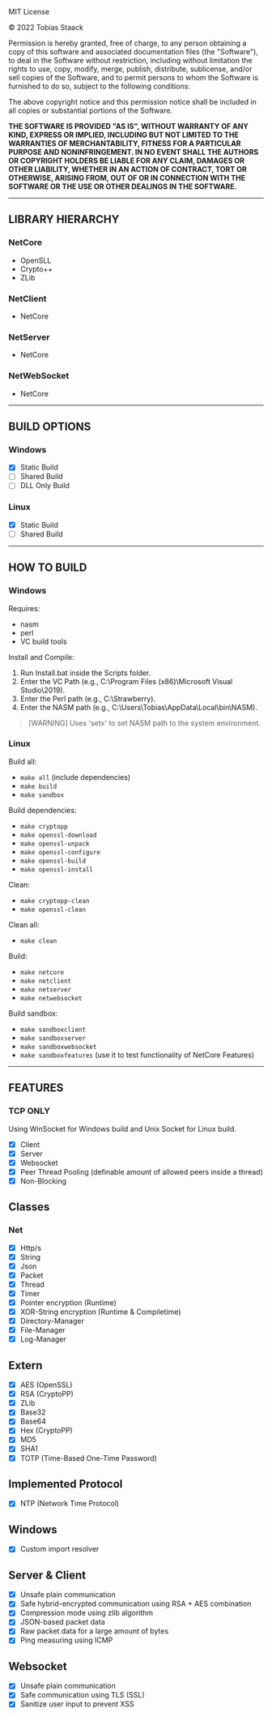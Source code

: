 MIT License

© 2022 Tobias Staack

Permission is hereby granted, free of charge, to any person obtaining a copy
of this software and associated documentation files (the "Software"), to deal
in the Software without restriction, including without limitation the rights
to use, copy, modify, merge, publish, distribute, sublicense, and/or sell
copies of the Software, and to permit persons to whom the Software is
furnished to do so, subject to the following conditions:

The above copyright notice and this permission notice shall be included in all
copies or substantial portions of the Software.

<b>THE SOFTWARE IS PROVIDED "AS IS", WITHOUT WARRANTY OF ANY KIND, EXPRESS OR
IMPLIED, INCLUDING BUT NOT LIMITED TO THE WARRANTIES OF MERCHANTABILITY,
FITNESS FOR A PARTICULAR PURPOSE AND NONINFRINGEMENT. IN NO EVENT SHALL THE
AUTHORS OR COPYRIGHT HOLDERS BE LIABLE FOR ANY CLAIM, DAMAGES OR OTHER
LIABILITY, WHETHER IN AN ACTION OF CONTRACT, TORT OR OTHERWISE, ARISING FROM,
OUT OF OR IN CONNECTION WITH THE SOFTWARE OR THE USE OR OTHER DEALINGS IN THE
SOFTWARE.</b>

---

## LIBRARY HIERARCHY

### NetCore
- OpenSLL
- Crypto++
- ZLib

### NetClient
- NetCore

### NetServer
- NetCore

### NetWebSocket
- NetCore

---

## BUILD OPTIONS

### Windows
- [x] Static Build
- [ ] Shared Build
- [ ] DLL Only Build

### Linux
- [x] Static Build
- [ ] Shared Build

---

## HOW TO BUILD

### Windows

Requires:
- nasm
- perl
- VC build tools

Install and Compile:
1. Run Install.bat inside the Scripts folder.
2. Enter the VC Path (e.g., C:\Program Files (x86)\Microsoft Visual Studio\2019).
3. Enter the Perl path (e.g., C:\Strawberry).
4. Enter the NASM path (e.g., C:\Users\Tobias\AppData\Local\bin\NASM).

> [WARNING]
> Uses 'setx' to set NASM path to the system environment.

### Linux

Build all:
- `make all` (include dependencies)
- `make build`
- `make sandbox`

Build dependencies:
- `make cryptopp`
- `make openssl-download`
- `make openssl-unpack`
- `make openssl-configure`
- `make openssl-build`
- `make openssl-install`

Clean:
- `make cryptopp-clean`
- `make openssl-clean`

Clean all:
- `make clean`

Build:
- `make netcore`
- `make netclient`
- `make netserver`
- `make netwebsocket`

Build sandbox:
- `make sandboxclient`
- `make sandboxserver`
- `make sandboxwebsocket`
- `make sandboxfeatures` (use it to test functionality of NetCore Features)

---

## FEATURES

### TCP ONLY
Using WinSocket for Windows build and Unix Socket for Linux build.
- [x] Client
- [x] Server
- [x] Websocket
- [x] Peer Thread Pooling (definable amount of allowed peers inside a thread)
- [x] Non-Blocking

## Classes

### Net
- [x] Http/s
- [x] String
- [x] Json
- [x] Packet
- [x] Thread
- [x] Timer
- [x] Pointer encryption (Runtime)
- [x] XOR-String encryption (Runtime & Compiletime)
- [x] Directory-Manager
- [x] File-Manager
- [x] Log-Manager

## Extern
- [x] AES (OpenSSL)
- [x] RSA (CryptoPP)
- [x] ZLib
- [x] Base32
- [x] Base64
- [x] Hex (CryptoPP)
- [x] MD5
- [x] SHA1
- [x] TOTP (Time-Based One-Time Password)

## Implemented Protocol
- [x] NTP (Network Time Protocol)

## Windows
- [x] Custom import resolver

## Server & Client
- [x] Unsafe plain communication
- [x] Safe hybrid-encrypted communication using RSA + AES combination
- [x] Compression mode using zlib algorithm
- [x] JSON-based packet data
- [x] Raw packet data for a large amount of bytes
- [x] Ping measuring using ICMP

## Websocket
- [x] Unsafe plain communication
- [x] Safe communication using TLS (SSL)
- [x] Sanitize user input to prevent XSS
